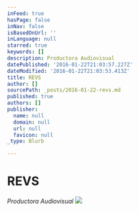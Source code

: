 ```yaml
---
inFeed: true
hasPage: false
inNav: false
isBasedOnUrl: ''
inLanguage: null
starred: true
keywords: []
description: Productora Audiovisual
datePublished: '2016-01-22T21:03:57.227Z'
dateModified: '2016-01-22T21:03:53.413Z'
title: REVS
author: []
sourcePath: _posts/2016-01-22-revs.md
published: true
authors: []
publisher:
  name: null
  domain: null
  url: null
  favicon: null
_type: Blurb

---
```

# REVS

_Productora Audiovisual_
![](https://s3-us-west-2.amazonaws.com/the-grid-img/p/69ae9fce7a0bff1c51b46f9e000af2078db618e5.jpg)